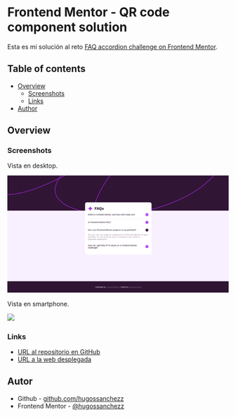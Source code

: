 # Frontend Mentor - QR code component solution

Esta es mi solución al reto [FAQ accordion challenge on Frontend Mentor](https://www.frontendmentor.io/challenges/faq-accordion-wyfFdeBwBz).

## Table of contents

- [Overview](#overview)
  - [Screenshots](#screenshots)
  - [Links](#links)
- [Author](#author)

## Overview

### Screenshots

Vista en desktop.

![](./design/desktop-design.png)

Vista en smartphone.

![](./design/mobile-design.png)

### Links

- [URL al repositorio en GitHub](https://github.com/hugossanchezz/Proyectos/tree/main/FrontendMentor/QR-code-component)
- [URL a la web desplegada](https://qr-card-hugossanchezz.netlify.app/)

## Autor

- Github - [github.com/hugossanchezz](https://github.com/hugossanchezz)
- Frontend Mentor - [@hugossanchezz](https://www.frontendmentor.io/profile/hugossanchezz)
